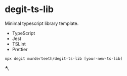 # degit-ts-lib
Minimal typescript library template.

- TypeScript
- Jest
- TSLint
- Prettier

```
npx degit murderteeth/degit-ts-lib [your-new-ts-lib]
```

🪓
